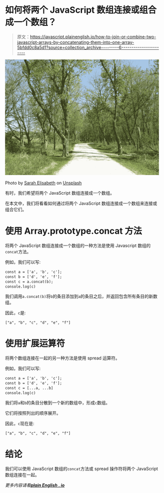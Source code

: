# 如何将两个 JavaScript 数组连接或组合成一个数组？

> 原文：<https://javascript.plainenglish.io/how-to-join-or-combine-two-javascript-arrays-by-concatenating-them-into-one-array-5bfdd0c8a5d1?source=collection_archive---------6----------------------->

![](img/0cc848e78233b3c93b3ad05de4eb1ebc.png)

Photo by [Sarah Elisabeth](https://unsplash.com/@sarah_elisabeth?utm_source=medium&utm_medium=referral) on [Unsplash](https://unsplash.com?utm_source=medium&utm_medium=referral)

有时，我们希望将两个 JavaScript 数组连接成一个数组。

在本文中，我们将看看如何通过将两个 JavaScript 数组连接成一个数组来连接或组合它们。

# 使用 Array.prototype.concat 方法

将两个 JavaScript 数组连接成一个数组的一种方法是使用 Javascript 数组的`concat`方法。

例如，我们可以写:

```
const a = ['a', 'b', 'c'];
const b = ['d', 'e', 'f'];
const c = a.concat(b);
console.log(c)
```

我们调用`a.concat(b)`将`b`的条目添加到`a`的条目之后，并返回包含所有条目的新数组。

因此，`c`是:

```
["a", "b", "c", "d", "e", "f"]
```

# 使用扩展运算符

将两个数组连接在一起的另一种方法是使用 spread 运算符。

例如，我们可以写:

```
const a = ['a', 'b', 'c'];
const b = ['d', 'e', 'f'];
const c = [...a, ...b]
console.log(c)
```

我们将`a`和`b`的条目分散到一个新的数组中，形成`c`数组。

它们将按照列出的顺序展开。

因此，`c`现在是:

```
["a", "b", "c", "d", "e", "f"]
```

# 结论

我们可以使用 JavaScript 数组的`concat`方法或 spread 操作符将两个 JavaScript 数组连接在一起。

*更多内容请看*[***plain English . io***](http://plainenglish.io)